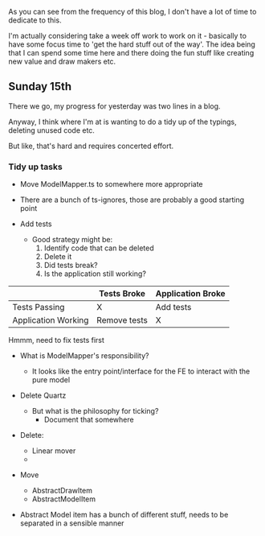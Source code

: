 As you can see from the frequency of this blog, I don't have a lot of time to dedicate to this.

I'm actually considering take a week off work to work on it - basically to have some focus time to 'get the hard stuff out of the way'. The idea being that I can spend some time here and there doing the fun stuff like creating new value and draw makers etc.

## Sunday 15th

There we go, my progress for yesterday was two lines in a blog.

Anyway, I think where I'm at is wanting to do a tidy up of the typings, deleting unused code etc.

But like, that's hard and requires concerted effort.

### Tidy up tasks

- Move ModelMapper.ts to somewhere more appropriate

- There are a bunch of ts-ignores, those are probably a good starting point

- Add tests
  - Good strategy might be:
    1. Identify code that can be deleted
    2. Delete it
    3. Did tests break?
    4. Is the application still working?

|                     | Tests Broke  | Application Broke |
| ------------------- | ------------ | ----------------- |
| Tests Passing       | X            | Add tests         |
| Application Working | Remove tests | X                 |

Hmmm, need to fix tests first

- What is ModelMapper's responsibility?

  - It looks like the entry point/interface for the FE to interact with the pure model

- Delete Quartz

  - But what is the philosophy for ticking?
    - Document that somewhere

- Delete:

  - Linear mover
  -

- Move

  - AbstractDrawItem
  - AbstractModelItem

- Abstract Model item has a bunch of different stuff, needs to be separated in a sensible manner
